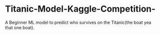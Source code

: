 # Titanic-Model-Kaggle-Competition-
A Beginner ML model to predict who survives on the Titanic(the boat yea that one boat). 
